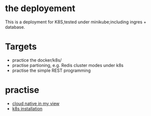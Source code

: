 # the deployement
This is a deployment for K8S,tested under minikube;including ingres + database.

# Targets
* practice the docker/k8s/
* practise  partioning, e.g. Redis cluster modes under k8s
* practise the simple REST programming

# practise
* [cloud native in my view](cloud_native.md)
* [k8s installation](cloud_native.md)